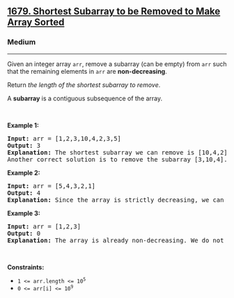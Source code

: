 <h2><a href="https://leetcode.com/problems/shortest-subarray-to-be-removed-to-make-array-sorted/editorial/?envType=company&envId=goldman-sachs&favoriteSlug=goldman-sachs-thirty-days">1679. Shortest Subarray to be Removed to Make Array Sorted</a></h2><h3>Medium</h3><hr><p>Given an integer array <code>arr</code>, remove a subarray (can be empty) from <code>arr</code> such that the remaining elements in <code>arr</code> are <strong>non-decreasing</strong>.</p>

<p>Return <em>the length of the shortest subarray to remove</em>.</p>

<p>A <strong>subarray</strong> is a contiguous subsequence of the array.</p>

<p>&nbsp;</p>
<p><strong class="example">Example 1:</strong></p>

<pre>
<strong>Input:</strong> arr = [1,2,3,10,4,2,3,5]
<strong>Output:</strong> 3
<strong>Explanation:</strong> The shortest subarray we can remove is [10,4,2] of length 3. The remaining elements after that will be [1,2,3,3,5] which are sorted.
Another correct solution is to remove the subarray [3,10,4].
</pre>

<p><strong class="example">Example 2:</strong></p>

<pre>
<strong>Input:</strong> arr = [5,4,3,2,1]
<strong>Output:</strong> 4
<strong>Explanation:</strong> Since the array is strictly decreasing, we can only keep a single element. Therefore we need to remove a subarray of length 4, either [5,4,3,2] or [4,3,2,1].
</pre>

<p><strong class="example">Example 3:</strong></p>

<pre>
<strong>Input:</strong> arr = [1,2,3]
<strong>Output:</strong> 0
<strong>Explanation:</strong> The array is already non-decreasing. We do not need to remove any elements.
</pre>

<p>&nbsp;</p>
<p><strong>Constraints:</strong></p>

<ul>
	<li><code>1 &lt;= arr.length &lt;= 10<sup>5</sup></code></li>
	<li><code>0 &lt;= arr[i] &lt;= 10<sup>9</sup></code></li>
</ul>
